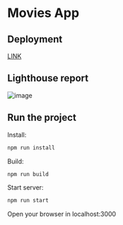 # Movies App

## Deployment

[LINK](https://movies-app-gmensi.vercel.app/)


## Lighthouse report

![image](https://github.com/GabrielMensi/movies/assets/106116793/0625d9f9-98e6-452e-8137-9e2edb59730f)


## Run the project

Install:

```bash
npm run install
```

Build:

```bash
npm run build
```

Start server:

```bash
npm run start
```

Open your browser in localhost:3000
